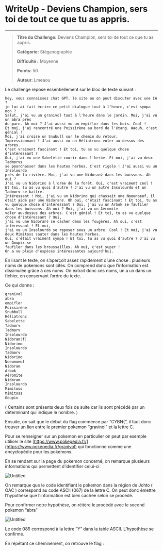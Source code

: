 # WriteUp - Deviens Champion, sers toi de tout ce que tu as appris.

---

> **Titre du Challenge:** Deviens Champion, sers toi de tout ce que tu as appris.
> 
> 
> **Catégorie:** Stéganographie
> 
> **Difficulté :** Moyenne
> 
> **Points:** 50
> 
> **Auteur:** Lmeaou
> 

Le challenge repose essentiellement sur le bloc de texte suivant : 

```
hey, vous connaissez chat GPT, le site ou on peut discuter avec une IA ?
je lui ai fait écrire ce petit dialogue tout à l'heure, c'est sympa non ? 
Salut, j'ai vu un granivol tout à l'heure dans le jardin. Moi, j'ai vu un abra près
du parc. Ah oui ? J'ai aussi vu un empiflor dans les bois. Cool !
Et moi, j'ai rencontré une Poissirène au bord de l'étang. Waouh, c'est génial ! 
Moi, j'ai croisé un Snubull sur le chemin du retour.
Impressionnant ! J'ai aussi vu un Héliatronc voler au-dessus des arbres. 
C'est vraiment fascinant ! Et toi, tu as vu quelque chose d'intéressant ? 
Oui, j'ai vu une Sabelette courir dans l'herbe. Et moi, j'ai vu deux Tadmorvs 
se pourchasser dans les hautes herbes. C'est rigolo ! J'ai aussi vu un Insolourdo
près de la rivière. Moi, j'ai vu une Nidoran♀ dans les buissons. Ah oui ? 
J'ai vu un Nidorino à l'orée de la forêt. Oui, c'est vraiment cool !
Et toi, tu as vu quoi d'autre ? J'ai vu un autre Insolourdo et un Tadmorv se battre. 
Intéressant ! Moi, j'ai vu un Nidorino qui chassait une Noeunoeuf, il était aidé par une Nidoran♀. Oh oui, c'était fascinant ! Et toi, tu as vu quelque chose d'intéressant ? Oui, j'ai vu un Arbok se faufiler dans les buissons. Ah oui ? Moi, j'ai vu un Aéromite 
voler au-dessus des arbres. C'est génial ! Et toi, tu as vu quelque chose d'intéressant ? Oui, 
j'ai vu une Nidoran♀ se cacher dans les fougères. Ah oui, c'est intéressant ! Et moi, 
j'ai vu un Insolourdo se reposer sous un arbre. Cool ! Et moi, j'ai vu deux Mimitoss sauter dans les hautes herbes. 
Oui, c'était vraiment sympa ! Et toi, tu as vu quoi d'autre ? J'ai vu un Goupix se 
faufiler dans les broussailles. Ah oui, c'est super !
On a vu plein d'espèces intéressantes aujourd'hui.
```

En lisant le texte, on s’aperçoit assez rapidement d’une chose : plusieurs noms de pokemons sont cités. On comprend donc que l’information est dissimulée grâce à ces noms. On extrait donc ces noms, un a un dans un fichier, en conservant l’ordre du texte.

Ce qui donne : 

```c
granivol
abra
empiflor
Poissirène
Snubbull
Héliatronc
Sabelette
Tadmorv
Tadmorv
Insolourdo
Nidoran(f)
Nidorino
Insolourdo
Tadmorv
Nidorino
Noeunoeuf
Nidoran
Arbok
Aéromite
Nidoran
Insolourdo
Mimitoss
Mimitoss
Goupix
```

( Certains sont présents deux fois de suite car ils sont précédé par un déterminant qui indique le nombre. )

Ensuite, on sait que le début du flag commence par “CYBN{”, il faut donc trouver un lien entre le premier pokemon “gravinol” et la lettre C. 

Pour se renseigner sur un pokemon en particulier on peut par exemple utiliser le site  [https://www.pokepedia.fr/](https://www.pokepedia.fr/granivol) qui fonctionne comme une encyclopédie pour les pokemons.

En se rendant sur la page du pokemon concerné, on remarque plusieurs informations qui permettent d’identifier celui-ci

![Untitled](./images/Untitled.png)

On remarque que le code identifiant le pokemon dans la région de Johto ( OAC ) correspond au code ASCII (067) de la lettre C. On peut donc émettre l’hypothèse que l’information est bien cachée selon se procédé.

Pour confirmer notre hypothèse, on réitère le procédé avec le second pokemon “abra”

![Untitled](./images/Untitled2.png)

Le code 089 correspond à la lettre “Y” dans la table ASCII. L’hypothèse se confirme.

En répétant ce cheminement, on retrouve le flag :